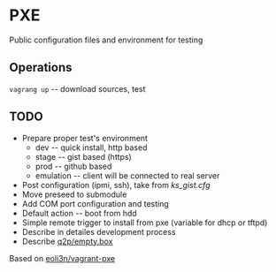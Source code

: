 # PXE
Public configuration files and environment for testing

## Operations
`vagrang up` -- download sources, test

## TODO
- Prepare proper test's environment
    + dev -- quick install, http based
    + stage -- gist based (https)
    + prod -- github based
    + emulation -- client will be connected to real server
- Post configuration (ipmi, ssh), take from _ks_gist.cfg_
- Move preseed to submodule
- Add COM port configuration and testing
- Default action -- boot from hdd
- Simple remote trigger to install from pxe (variable for dhcp or tftpd)
- Describe in detailes development process
- Describe [q2p/empty.box](https://app.vagrantup.com/q2p/boxes/empty)

Based on [eoli3n/vagrant-pxe](https://github.com/eoli3n/vagrant-pxe)
